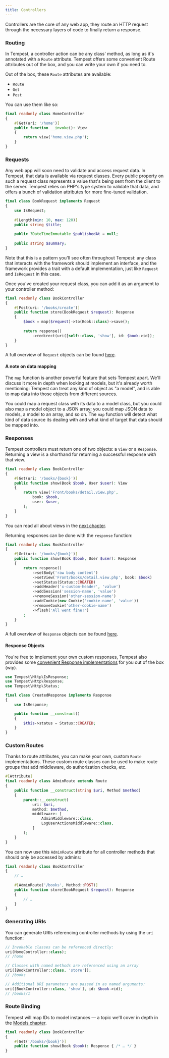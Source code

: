 ```yaml
---
title: Controllers
---
```


Controllers are the core of any web app, they route an HTTP request through the necessary layers of code to finally return a response.

### Routing

In Tempest, a controller action can be any class' method, as long as it's annotated with a `Route` attribute. Tempest offers some convenient Route attributes out of the box, and you can write your own if you need to.

Out of the box, these `Route` attributes are available:

- `Route`
- `Get`
- `Post`

You can use them like so:

```php
final readonly class HomeController
{
    #[Get(uri: '/home')]
    public function __invoke(): View
    {
        return view('home.view.php');
    }
}
```


### Requests

Any web app will soon need to validate and access request data. In Tempest, that data is available via request classes. Every public property on such a request class represents a value that's being sent from the client to the server. Tempest relies on PHP's type system to validate that data, and offers a bunch of validation attributes for more fine-tuned validation.

```php
final class BookRequest implements Request
{
    use IsRequest;
    
    #[Length(min: 10, max: 120)]
    public string $title;
    
    public ?DateTimeImmutable $publishedAt = null;
    
    public string $summary;
}
```

Note that this is a pattern you'll see often throughout Tempest: any class that interacts with the framework should implement an interface, and the framework provides a trait with a default implementation, just like `Request` and `IsRequest` in this case.

Once you've created your request class, you can add it as an argument to your controller method:

```php
final readonly class BookController
{
    #[Post(uri: '/books/create')]
    public function store(BookRequest $request): Response
    {
        $book = map($request)->to(Book::class)->save();
        
        return response()
            ->redirect(uri([self::class, 'show'], id: $book->id));
    }
}
```

A full overview of `Request` objects can be found [here](https://github.com/tempestphp/tempest-framework/blob/main/src/Http/Request.php).

#### A note on data mapping

The `map` function is another powerful feature that sets Tempest apart. We'll discuss it more in depth when looking at models, but it's already worth mentioning: Tempest can treat any kind of object as "a model", and is able to map data into those objects from different sources.

You could map a request class with its data to a model class, but you could also map a model object to a JSON array; you could map JSON data to models, a model to an array, and so on. The `map` function will detect what kind of data source its dealing with and what kind of target that data should be mapped into.

### Responses

Tempest controllers must return one of two objects: a `View` or a `Response`. Returning a view is a shorthand for returning a successful response _with_ that view.

```php
final readonly class BookController
{
    #[Get(uri: '/books/{book}')]
    public function show(Book $book, User $user): View
    {
        return view('Front/books/detail.view.php',
            book: $book,
            user: $user,
        );
    }
}
```

You can read all about views in the [next chapter](/03-views).

Returning responses can be done with the `response` function:


```php
final readonly class BookController
{
    #[Get(uri: '/books/{book}')]
    public function show(Book $book, User $user): Response
    {
        return response()
            ->setBody('raw body content')
            ->setView('Front/books/detail.view.php', book: $book)
            ->setStatus(Status::CREATED)
            ->addHeader('x-custom-header', 'value')
            ->addSession('session-name', 'value')
            ->removeSession('other-session-name')
            ->addCookie(new Cookie('cookie-name', 'value'))
            ->removeCookie('other-cookie-name')
            ->flash('All went fine!')
        ;
    }
}
```

A full overview of `Response` objects can be found [here](https://github.com/tempestphp/tempest-framework/blob/main/src/Http/Response.php).

#### Response Objects

You're free to implement your own custom responses, Tempest also provides some [convenient Response implementations](https://github.com/tempestphp/tempest-framework/tree/main/src/Http/Responses) for you out of the box (wip). 

```php
use Tempest\Http\IsResponse;
use Tempest\Http\Response;
use Tempest\Http\Status;

final class CreatedResponse implements Response
{
    use IsResponse;

    public function __construct() 
    {
        $this->status = Status::CREATED;
    }
}
```

### Custom Routes

Thanks to route attributes, you can make your own, custom `Route` implementations. These custom route classes can be used to make route groups that add middleware, do authorization checks, etc.

```php
#[Attribute]
final readonly class AdminRoute extends Route
{
    public function __construct(string $uri, Method $method)
    {
        parent::__construct(
            uri: $uri,
            method: $method,
            middleware: [
                AdminMiddleware::class,
                LogUserActionsMiddleware::class,
            ]
        );
    }
}
```

You can now use this `AdminRoute` attribute for all controller methods that should only be accessed by admins:

```php
final readonly class BookController
{
    // …
    
    #[AdminRoute('/books', Method::POST)]
    public function store(BookRequest $request): Response
    {
        // …
    }
}
```

### Generating URIs

You can generate URIs referencing controller methods by using the `uri` function:

```php
// Invokable classes can be referenced directly:
uri(HomeController::class); 
// /home

// Classes with named methods are referenced using an array
uri([BookController::class, 'store']); 
// /books

// Additional URI parameters are passed in as named arguments:
uri([BookController::class, 'show'], id: $book->id); 
// /books/1
```

### Route Binding

Tempest will map IDs to model instances — a topic we'll cover in depth in the [Models chapter](/04-models).

```php
final readonly class BookController
{
    #[Get('/books/{book}')]
    public function show(Book $book): Response { /* … */ }
}
```
